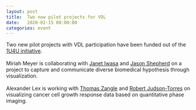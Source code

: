 ```yaml
---
layout: post
title:  Two now pilot projects for VDL
date:   2020-02-15 08:00:00
categories: event
---
```



Two new pilot projects with VDL participation have been funded out of the [1U4U initiative](https://1u4u.utah.edu/funded_projects/index.php).   
<br>
Miriah Meyer is collaborating with [Janet Iwasa](https://animationlab.utah.edu/) and [Jason Shepherd](https://www.shepherdlab.org/jason) on a project to capture and communicate diverse biomedical hypothesis through visualization.   
<br>
Alexander Lex is working with [Thomas Zangle](http://www.zanglelab.com/) and [Robert Judson-Torres](https://www.judsontorreslab.org/) on visualizing cancer cell growth response data based on quantitative phase imaging. 